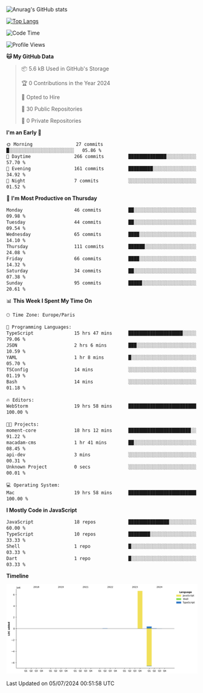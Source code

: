 ![Anurag's GitHub stats](https://github-readme-stats.vercel.app/api?username=sufiane&theme=dark&show_icons=true&count_private=true)


[![Top Langs](https://github-readme-stats.vercel.app/api/top-langs/?username=sufiane&layout=compact)](https://github.com/anuraghazra/github-readme-stats)

<!--START_SECTION:waka-->
![Code Time](http://img.shields.io/badge/Code%20Time-1%2C087%20hrs%2054%20mins-blue)

![Profile Views](http://img.shields.io/badge/Profile%20Views-0-blue)

**🐱 My GitHub Data** 

> 📦 5.6 kB Used in GitHub's Storage 
 > 
> 🏆 0 Contributions in the Year 2024
 > 
> 💼 Opted to Hire
 > 
> 📜 30 Public Repositories 
 > 
> 🔑 0 Private Repositories 
 > 
**I'm an Early 🐤** 

```text
🌞 Morning                27 commits          █░░░░░░░░░░░░░░░░░░░░░░░░   05.86 % 
🌆 Daytime                266 commits         ██████████████░░░░░░░░░░░   57.70 % 
🌃 Evening                161 commits         █████████░░░░░░░░░░░░░░░░   34.92 % 
🌙 Night                  7 commits           ░░░░░░░░░░░░░░░░░░░░░░░░░   01.52 % 
```
📅 **I'm Most Productive on Thursday** 

```text
Monday                   46 commits          ██░░░░░░░░░░░░░░░░░░░░░░░   09.98 % 
Tuesday                  44 commits          ██░░░░░░░░░░░░░░░░░░░░░░░   09.54 % 
Wednesday                65 commits          ████░░░░░░░░░░░░░░░░░░░░░   14.10 % 
Thursday                 111 commits         ██████░░░░░░░░░░░░░░░░░░░   24.08 % 
Friday                   66 commits          ████░░░░░░░░░░░░░░░░░░░░░   14.32 % 
Saturday                 34 commits          ██░░░░░░░░░░░░░░░░░░░░░░░   07.38 % 
Sunday                   95 commits          █████░░░░░░░░░░░░░░░░░░░░   20.61 % 
```


📊 **This Week I Spent My Time On** 

```text
🕑︎ Time Zone: Europe/Paris

💬 Programming Languages: 
TypeScript               15 hrs 47 mins      ████████████████████░░░░░   79.06 % 
JSON                     2 hrs 6 mins        ███░░░░░░░░░░░░░░░░░░░░░░   10.59 % 
YAML                     1 hr 8 mins         █░░░░░░░░░░░░░░░░░░░░░░░░   05.70 % 
TSConfig                 14 mins             ░░░░░░░░░░░░░░░░░░░░░░░░░   01.19 % 
Bash                     14 mins             ░░░░░░░░░░░░░░░░░░░░░░░░░   01.18 % 

🔥 Editors: 
WebStorm                 19 hrs 58 mins      █████████████████████████   100.00 % 

🐱‍💻 Projects: 
moment-core              18 hrs 12 mins      ███████████████████████░░   91.22 % 
macadam-cms              1 hr 41 mins        ██░░░░░░░░░░░░░░░░░░░░░░░   08.45 % 
api-dev                  3 mins              ░░░░░░░░░░░░░░░░░░░░░░░░░   00.31 % 
Unknown Project          0 secs              ░░░░░░░░░░░░░░░░░░░░░░░░░   00.01 % 

💻 Operating System: 
Mac                      19 hrs 58 mins      █████████████████████████   100.00 % 
```

**I Mostly Code in JavaScript** 

```text
JavaScript               18 repos            ███████████████░░░░░░░░░░   60.00 % 
TypeScript               10 repos            ████████░░░░░░░░░░░░░░░░░   33.33 % 
Shell                    1 repo              █░░░░░░░░░░░░░░░░░░░░░░░░   03.33 % 
Dart                     1 repo              █░░░░░░░░░░░░░░░░░░░░░░░░   03.33 % 
```



**Timeline**

![Lines of Code chart](https://raw.githubusercontent.com/Sufiane/Sufiane/main/assets/bar_graph.png)


 Last Updated on 05/07/2024 00:51:58 UTC
<!--END_SECTION:waka-->


<!--
**Sufiane/sufiane** is a ✨ _special_ ✨ repository because its `README.md` (this file) appears on your GitHub profile.

Here are some ideas to get you started:

- 🔭 I’m currently working on ...
- 🌱 I’m currently learning ...
- 👯 I’m looking to collaborate on ...
- 🤔 I’m looking for help with ...
- 💬 Ask me about ...
- 📫 How to reach me: ...
- 😄 Pronouns: ...
- ⚡ Fun fact: ...
-->
